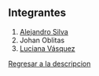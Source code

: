 ## Integrantes
1. [Alejandro Silva](Alejandro%20Silva/Alejandro%20Silva.md)
2. Johan Oblitas
3. [Luciana Vásquez](Luciana%20Vasquez/Luciana.md)

[Regresar a la descripcion](../proyecto.md)